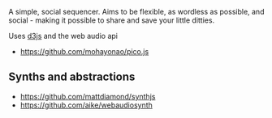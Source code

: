 A simple, social sequencer. Aims to be flexible, as wordless as possible, and
social - making it possible to share and save your little ditties.

Uses [d3js](http://d3js.org/) and the web audio api

* https://github.com/mohayonao/pico.js

## Synths and abstractions

* https://github.com/mattdiamond/synthjs
* https://github.com/aike/webaudiosynth
